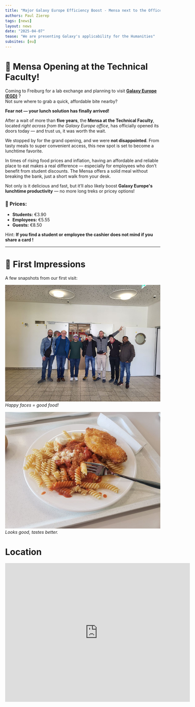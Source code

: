 ```yaml
---
title: "Major Galaxy Europe Efficiency Boost - Mensa next to the Office Opens after 5 years !"
authors: Paul Zierep
tags: [news]
layout: news
date: "2025-04-07"
tease: "We are presenting Galaxy's applicability for the Humanities"
subsites: [eu]
---
```


# 🥳 Mensa Opening at the Technical Faculty!

Coming to Freiburg for a lab exchange and planning to visit [**Galaxy Europe (EGD)**](https://galaxyproject.org/events/2025-10-01-egd2025/) ?  
Not sure where to grab a quick, affordable bite nearby?

**Fear not — your lunch solution has finally arrived!**

After a wait of more than **five years**, the **Mensa at the Technical Faculty**, located *right across from the Galaxy Europe office*, has officially opened its doors today — and trust us, it was worth the wait.

We stopped by for the grand opening, and we were **not disappointed**. From tasty meals to super convenient access, this new spot is set to become a lunchtime favorite.

In times of rising food prices and inflation, having an affordable and reliable place to eat makes a real difference — especially for employees who don’t benefit from student discounts. The Mensa offers a solid meal without breaking the bank, just a short walk from your desk.

Not only is it delicious and fast, but it’ll also likely boost **Galaxy Europe's lunchtime productivity** — no more long treks or pricey options!

### 💸 Prices:
- **Students:** €3.90  
- **Employees:** €5.55
- **Guests:** €8.50

Hint: **If you find a student or employee the cashier does not mind if you share a card !**

---

# 📸 First Impressions

A few snapshots from our first visit:

![Selfie at Mensa](./selfi.jpg)  
*Happy faces = good food!*

![Lunch is served](./food.jpg)  
*Looks good, tastes better.*

# Location

<iframe src="https://www.google.com/maps/embed?pb=!1m18!1m12!1m3!1d409.0669766365827!2d7.832865720991031!3d48.01324322327559!2m3!1f0!2f0!3f0!3m2!1i1024!2i768!4f13.1!3m3!1m2!1s0x47911b9d9c0637d9%3A0xffc227da13c85b67!2sGeorges-K%C3%B6hler-Allee%2082%2C%2079110%20Freiburg%20im%20Breisgau!5e0!3m2!1sen!2sde!4v1744025266503!5m2!1sen!2sde" width="600" height="450" style="border:0;" allowfullscreen="" loading="lazy" referrerpolicy="no-referrer-when-downgrade"></iframe>